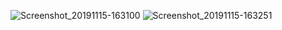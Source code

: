 ![Screenshot_20191115-163100](https://user-images.githubusercontent.com/24249003/68940146-6bb37c80-07c8-11ea-9416-c5572144f7bf.png)
![Screenshot_20191115-163251](https://user-images.githubusercontent.com/24249003/68940306-ce0c7d00-07c8-11ea-82de-82847d23428e.png)
